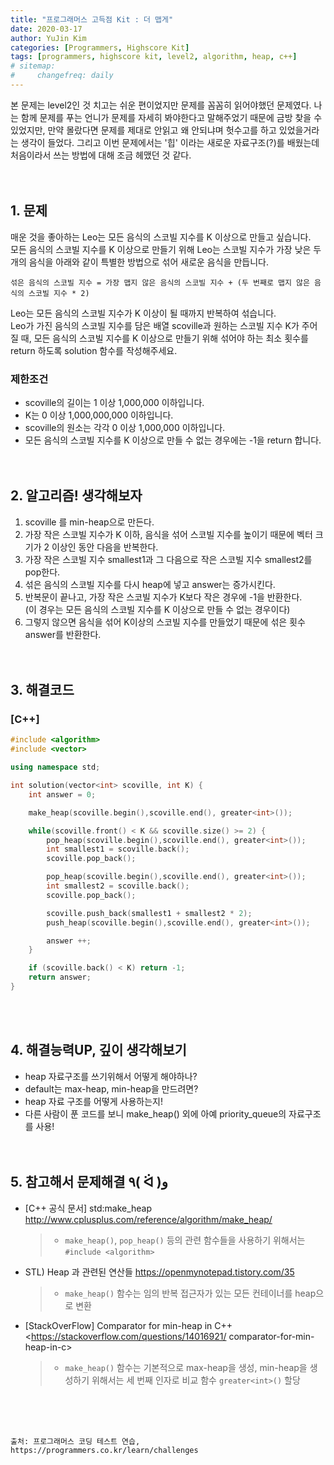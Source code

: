 ```yaml
---
title: "프로그래머스 고득점 Kit : 더 맵게"
date: 2020-03-17
author: YuJin Kim
categories: [Programmers, Highscore Kit]
tags: [programmers, highscore kit, level2, algorithm, heap, c++]
# sitemap:
#     changefreq: daily
---
```


본 문제는 level2인 것 치고는 쉬운 편이었지만 문제를 꼼꼼히 읽어야했던 문제였다. 나는 함께 문제를 푸는 언니가 문제를 자세히 봐야한다고 말해주었기 때문에 금방 찾을 수 있었지만, 만약 몰랐다면 문제를 제대로 안읽고 왜 안되냐며 헛수고를 하고 있었을거라는 생각이 들었다. 그리고 이번 문제에서는 '힙' 이라는 새로운 자료구조(?)를 배웠는데 처음이라서 쓰는 방법에 대해 조금 헤맸던 것 같다.  
<br/>
<br/>

## 1. 문제

매운 것을 좋아하는 Leo는 모든 음식의 스코빌 지수를 K 이상으로 만들고 싶습니다.  
모든 음식의 스코빌 지수를 K 이상으로 만들기 위해 Leo는 스코빌 지수가 가장 낮은 두 개의 음식을 아래와 같이 특별한 방법으로 섞어 새로운 음식을 만듭니다.

```
섞은 음식의 스코빌 지수 = 가장 맵지 않은 음식의 스코빌 지수 + (두 번째로 맵지 않은 음식의 스코빌 지수 * 2)
```

Leo는 모든 음식의 스코빌 지수가 K 이상이 될 때까지 반복하여 섞습니다.  
Leo가 가진 음식의 스코빌 지수를 담은 배열 scoville과 원하는 스코빌 지수 K가 주어질 때, 모든 음식의 스코빌 지수를 K 이상으로 만들기 위해 섞어야 하는 최소 횟수를 return 하도록 solution 함수를 작성해주세요.

### 제한조건

- scoville의 길이는 1 이상 1,000,000 이하입니다.
- K는 0 이상 1,000,000,000 이하입니다.
- scoville의 원소는 각각 0 이상 1,000,000 이하입니다.
- 모든 음식의 스코빌 지수를 K 이상으로 만들 수 없는 경우에는 -1을 return 합니다.
  <br/><br/><br/>

## 2. 알고리즘! 생각해보자

1. scoville 를 min-heap으로 만든다.
2. 가장 작은 스코빌 지수가 K 이하, 음식을 섞어 스코빌 지수를 높이기 때문에 벡터 크기가 2 이상인 동안 다음을 반복한다.
3. 가장 작은 스코빌 지수 smallest1과 그 다음으로 작은 스코빌 지수 smallest2를 pop한다.
4. 섞은 음식의 스코빌 지수를 다시 heap에 넣고 answer는 증가시킨다.
5. 반복문이 끝나고, 가장 작은 스코빌 지수가 K보다 작은 경우에 -1을 반환한다.  
   (이 경우는 모든 음식의 스코빌 지수를 K 이상으로 만들 수 없는 경우이다)
6. 그렇지 않으면 음식을 섞어 K이상의 스코빌 지수를 만들었기 때문에 섞은 횟수 answer를 반환한다.  
   <br/><br/>

## 3. 해결코드

### [C++]

```c++
#include <algorithm>
#include <vector>

using namespace std;

int solution(vector<int> scoville, int K) {
    int answer = 0;

    make_heap(scoville.begin(),scoville.end(), greater<int>());

    while(scoville.front() < K && scoville.size() >= 2) {
        pop_heap(scoville.begin(),scoville.end(), greater<int>());
        int smallest1 = scoville.back();
        scoville.pop_back();

        pop_heap(scoville.begin(),scoville.end(), greater<int>());
        int smallest2 = scoville.back();
        scoville.pop_back();

        scoville.push_back(smallest1 + smallest2 * 2);
        push_heap(scoville.begin(),scoville.end(), greater<int>());

        answer ++;
    }

    if (scoville.back() < K) return -1;
    return answer;
}
```

<br/><br/>

## 4. 해결능력UP, 깊이 생각해보기

- heap 자료구조를 쓰기위해서 어떻게 해야하나?
- default는 max-heap, min-heap을 만드려면?
- heap 자료 구조를 어떻게 사용하는지!
- 다른 사람이 푼 코드를 보니 make_heap() 외에 아예 priority_queue의 자료구조를 사용!
  <br/><br/><br/>

## 5. 참고해서 문제해결 ٩( ᐛ )و

- [C++ 공식 문서] std:make_heap <http://www.cplusplus.com/reference/algorithm/make_heap/>
  > - `make_heap()`, `pop_heap()` 등의 관련 함수들을 사용하기 위해서는 `#include <algorithm>`
- STL) Heap 과 관련된 연산들 <https://openmynotepad.tistory.com/35>
  > - `make_heap()` 함수는 임의 반복 접근자가 있는 모든 컨테이너를 heap으로 변환
- [StackOverFlow] Comparator for min-heap in C++  
   <https://stackoverflow.com/questions/14016921/ comparator-for-min-heap-in-c>
  > - `make_heap()` 함수는 기본적으로 max-heap을 생성, min-heap을 생성하기 위해서는 세 번째 인자로 비교 함수 `greater<int>()` 할당

<br/><br/><br/>

```
출처: 프로그래머스 코딩 테스트 연습, https://programmers.co.kr/learn/challenges
```
